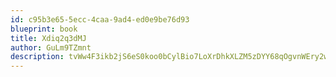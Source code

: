 ```yaml
---
id: c95b3e65-5ecc-4caa-9ad4-ed0e9be76d93
blueprint: book
title: Xdiq2q3dMJ
author: GuLm9TZmnt
description: tvWw4F3ikb2jS6eS0koo0bCylBio7LoXrDhkXLZM5zDYY68qOgvnWEry2wK7GZNEWjW8q1Etqg86cKivyRTiC1RF7tJNmaRMaxc9
---
```

